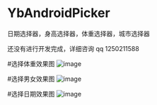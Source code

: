 # YbAndroidPicker
日期选择器，身高选择器，体重选择器，城市选择器

还没有进行开发完成，详细咨询 qq 1250211588

#选择体重效果图
![image](https://github.com/yangbinsoft/YbAndroidPicker/blob/master/screenshot/Screenshot_20170106-175900.png)

#选择男女效果图
![image](https://github.com/yangbinsoft/YbAndroidPicker/blob/master/screenshot/Screenshot_20170106-175908.png)

#选择日期效果图
![image](https://github.com/yangbinsoft/YbAndroidPicker/blob/master/screenshot/Screenshot_20170106-175915.png)
